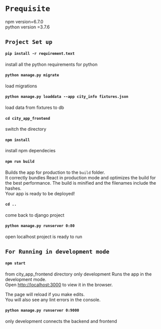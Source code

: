 

# `Prequisite`
npm version=6.7.0 <br/>
python version =3.7.6

## `Project Set up`

#### `pip install -r requirement.text `
install all the python requirements for python

#### `python manage.py migrate`
load migrations

#### `python manage.py loaddata --app city_info fixtures.json`
load data from fixtures to db

#### `cd city_app_frontend`
switch the directory

#### `npm install `
install npm dependecies

#### `npm run build`
Builds the app for production to the `build` folder.<br />
It correctly bundles React in production mode and optimizes the build for the best performance.
The build is minified and the filenames include the hashes.<br />
Your app is ready to be deployed!

#### `cd ..`
come back to django project

#### `python manage.py runserver 0:80`
open localhost project is ready to run

## `For Running in development mode `

#### `npm start`
from city_app_frontend directory
only development
Runs the app in the development mode.<br />
Open [http://localhost:3000](http://localhost:3000) to view it in the browser.

The page will reload if you make edits.<br />
You will also see any lint errors in the console.

#### `python manage.py runserver 0:9000`
only development
connects the backend and frontend

